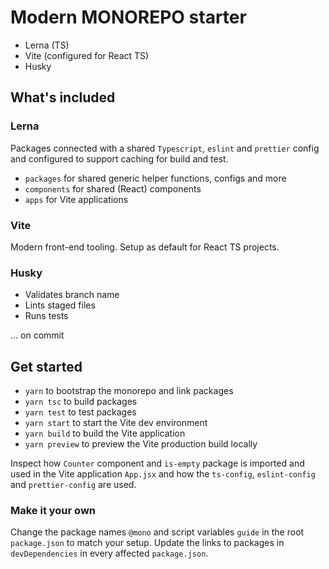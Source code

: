 # Modern MONOREPO starter
- Lerna (TS)
- Vite (configured for React TS)
- Husky

## What's included

### Lerna
Packages connected with a shared `Typescript`, `eslint` and `prettier` config and configured to support caching for build and test.
- `packages` for shared generic helper functions, configs and more
- `components` for shared (React) components
- `apps` for Vite applications

### Vite
Modern front-end tooling. Setup as default for React TS projects.

### Husky
- Validates branch name
- Lints staged files
- Runs tests

... on commit


## Get started
- `yarn` to bootstrap the monorepo and link packages
- `yarn tsc` to build packages
- `yarn test` to test packages
- `yarn start` to start the Vite dev environment
- `yarn build` to build the Vite application
- `yarn preview` to preview the Vite production build locally

Inspect how `Counter` component and `is-empty` package is imported and used in the Vite application `App.jsx` and how the `ts-config`, `eslint-config` and `prettier-config` are used.

### Make it your own
Change the package names `@mono` and script variables `guide` in the root `package.json` to match your setup.
Update the links to packages in `devDependencies` in every affected `package.json`.
